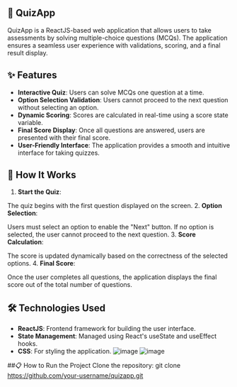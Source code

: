 ## 🎯 QuizApp
QuizApp is a ReactJS-based web application that allows users to take assessments by solving multiple-choice questions (MCQs). The application ensures a seamless user experience with validations, scoring, and a final result display.

## ✨ Features
- **Interactive Quiz**: Users can solve MCQs one question at a time.
- **Option Selection Validation**: Users cannot proceed to the next question without selecting an option.
- **Dynamic Scoring**: Scores are calculated in real-time using a score state variable.
- **Final Score Display**: Once all questions are answered, users are presented with their final score.
- **User-Friendly Interface**: The application provides a smooth and intuitive interface for taking quizzes.
## 🚀 How It Works
1. **Start the Quiz**:

The quiz begins with the first question displayed on the screen.
2. **Option Selection**:

Users must select an option to enable the "Next" button.
If no option is selected, the user cannot proceed to the next question.
3. **Score Calculation**:

The score is updated dynamically based on the correctness of the selected options.
4. **Final Score**:

Once the user completes all questions, the application displays the final score out of the total number of questions.
## 🛠️ Technologies Used
- **ReactJS**: Frontend framework for building the user interface.
- **State Management**: Managed using React's useState and useEffect hooks.
- **CSS**: For styling the application.
![image](https://github.com/user-attachments/assets/a75d1f58-781f-4c76-a893-a32be1f1f9eb)
![image](https://github.com/user-attachments/assets/8cffe824-d963-4e93-8755-112e20605d79)




##📋 How to Run the Project
Clone the repository:
git clone https://github.com/your-username/quizapp.git
